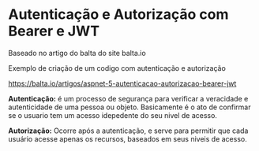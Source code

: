 # Autenticação e Autorização com Bearer e JWT

Baseado no artigo do balta do site balta.io

Exemplo de criação de um codigo com autenticação e autorização

https://balta.io/artigos/aspnet-5-autenticacao-autorizacao-bearer-jwt

<b>Autenticação:</b> é um processo de segurança para verificar a veracidade e autenticidade de uma pessoa ou objeto. Basicamente é o ato de confirmar se o usuario tem um acesso idepedente do seu nivel de acesso.

<b>Autorização:</b> Ocorre após a autenticação, e serve para permitir que cada usuário acesse apenas os recursos, baseados em seus niveis de acesso.
